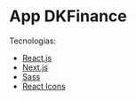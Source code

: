 # App DKFinance

Tecnologias:

-   [React.js](https://reactjs.org/)
-   [Next.js](https://nextjs.org/)
-   [Sass](https://sass-lang.com/)
-   [React Icons](https://react-icons.github.io/react-icons/)
